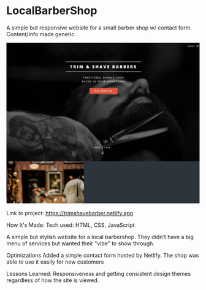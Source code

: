 # LocalBarberShop
A simple but responsive website for a small barber shop w/ contact form. Content/Info made generic.

![Alt text](/StevePortfolio-BarberShop/images/BarberShopImg.png?raw=true)

Link to project: https://trimshavebarber.netlify.app



How It's Made:
Tech used: HTML, CSS, JavaScript

A simple but stylish website for a local barbershop. They didn't have a big menu of services but wanted their "vibe" to show through.

Optimizations
Added a simple contact form hosted by Netlify. The shop was able to use it easily for new customers

Lessons Learned:
Responsiveness and getting consistent design themes regardless of how the site is viewed.



